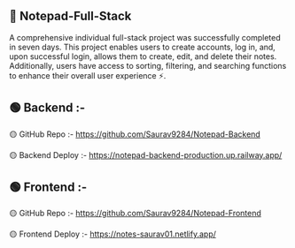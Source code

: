 ## 📙 Notepad-Full-Stack

A comprehensive individual full-stack project was successfully completed in seven days. This project enables users to create accounts, log in, and, upon successful login, allows them to create, edit, and delete their notes. Additionally, users have access to sorting, filtering, and searching functions to enhance their overall user experience ⚡.

## 🟢 Backend :-

🟡 GitHub Repo :- https://github.com/Saurav9284/Notepad-Backend

🟡 Backend Deploy :- https://notepad-backend-production.up.railway.app/

## 🟢 Frontend :-

🟡 GitHub Repo :- https://github.com/Saurav9284/Notepad-Frontend

🟡 Frontend Deploy :- https://notes-saurav01.netlify.app/


